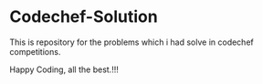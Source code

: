 Codechef-Solution
=================

This is repository for the problems which i had solve in codechef competitions.

Happy Coding, all the best.!!!
